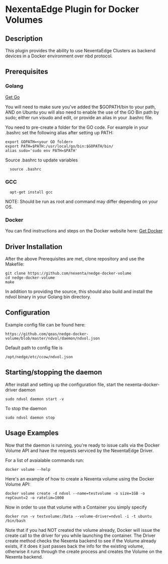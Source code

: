 NexentaEdge Plugin for Docker Volumes
======================================


## Description
This plugin provides the ability to use NexentaEdge Clusters as backend
devices in a Docker environment over nbd protocol.

## Prerequisites
### Golang
[Get Go](https://golang.org/doc/install)

You will need to make sure you've added the $GOPATH/bin to your path,
AND on Ubuntu you will also need to enable the use of the GO Bin path by sudo;
either run visudo and edit, or provide an alias in your .bashrc file.

You need to pre-create a folder for the GO code.
For example in your .bashrc set the following alias after setting up PATH:
  ```
  export GOPATH=<your GO folder>
  export PATH=$PATH:/usr/local/go/bin:$GOPATH/bin/
  alias sudo='sudo env PATH=$PATH'
  ```
Source .bashrc to update variables
```
  source .bashrc
```


### GCC
```
  apt-get install gcc
```
NOTE:
Should be run as root and command may differ depending on your OS. 

### Docker
You can find instructions and steps on the Docker website here:
[Get Docker](https://docs.docker.com/engine/)

## Driver Installation
After the above Prerequisites are met, clone repository and use the Makefile:
  ```
  git clone https://github.com/nexenta/nedge-docker-volume
  cd nedge-docker-volume
  make
  ```

In addition to providing the source, this should also build and install the
ndvol binary in your Golang bin directory.

## Configuration
Example config file can be found here:
  ```
  https://github.com/qeas/nedge-docker-volume/blob/master/ndvol/daemon/ndvol.json
  ```
  
Default path to config file is
  ```
  /opt/nedge/etc/ccow/ndvol.json
  ```

## Starting/stopping the daemon
After install and setting up the configuration file, start the 
nexenta-docker-driver daemon

  ```
  sudo ndvol daemon start -v
  ```

To stop the daemon

 ```
 sudo ndvol daemon stop
 ```


## Usage Examples
Now that the daemon is running, you're ready to issue calls via the Docker
Volume API and have the requests serviced by the NexentaEdge Driver.

For a list of avaialable commands run:
  ```
  docker volume --help
  ```

Here's an example of how to create a Nexenta volume using the Docker Volume
API:
  ```
  docker volume create -d ndvol --name=testvolume -o size=1GB -o repCount=2 -o ratelim=1000
  ```

Now in order to use that volume with a Container you simply specify
  ```
  docker run -v testvolume:/Data --volume-driver=ndvol -i -t ubuntu
  /bin/bash
  ```

Note that if you had NOT created the volume already, Docker will issue the
create call to the driver for you while launching the container.  The Driver
create method checks the Nexenta backend to see if the Volume already exists,
if it does it just passes back the info for the existing volume, otherwise it
runs through the create process and creates the Volume on the Nexenta
backend.
